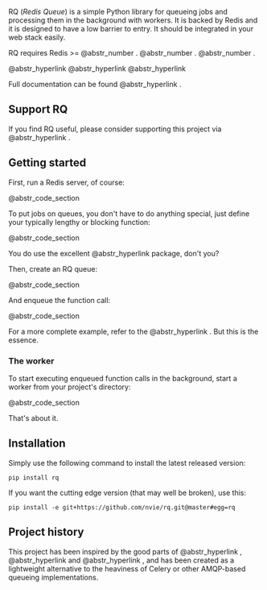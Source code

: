 RQ (_Redis Queue_) is a simple Python library for queueing jobs and processing them in the background with workers. It is backed by Redis and it is designed to have a low barrier to entry. It should be integrated in your web stack easily.

RQ requires Redis >= @abstr_number . @abstr_number . @abstr_number .

@abstr_hyperlink @abstr_hyperlink @abstr_hyperlink 

Full documentation can be found @abstr_hyperlink .

## Support RQ

If you find RQ useful, please consider supporting this project via @abstr_hyperlink .

## Getting started

First, run a Redis server, of course:

@abstr_code_section 

To put jobs on queues, you don't have to do anything special, just define your typically lengthy or blocking function:

@abstr_code_section 

You do use the excellent @abstr_hyperlink package, don't you?

Then, create an RQ queue:

@abstr_code_section 

And enqueue the function call:

@abstr_code_section 

For a more complete example, refer to the @abstr_hyperlink . But this is the essence.

### The worker

To start executing enqueued function calls in the background, start a worker from your project's directory:

@abstr_code_section 

That's about it.

## Installation

Simply use the following command to install the latest released version:
    
    
    pip install rq
    

If you want the cutting edge version (that may well be broken), use this:
    
    
    pip install -e git+https://github.com/nvie/rq.git@master#egg=rq
    

## Project history

This project has been inspired by the good parts of @abstr_hyperlink , @abstr_hyperlink and @abstr_hyperlink , and has been created as a lightweight alternative to the heaviness of Celery or other AMQP-based queueing implementations.
